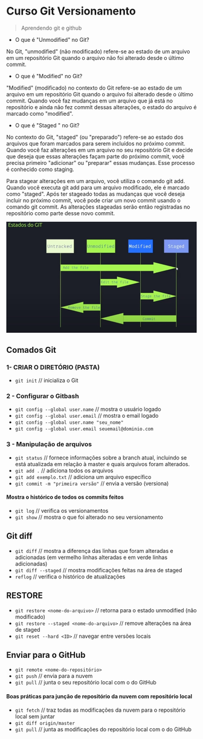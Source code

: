 # Curso Git Versionamento 

> Aprendendo git e github

- O que é "Unmodified" no Git?

No Git, "unmodified" (não modificado) refere-se ao estado de um arquivo em um repositório Git quando o arquivo não foi alterado desde o último commit.

- O que é "Modified" no Git?

"Modified" (modificado) no contexto do Git refere-se ao estado de um arquivo em um repositório Git quando o arquivo foi alterado desde o último commit. Quando você faz mudanças em um arquivo que já está no repositório e ainda não fez commit dessas alterações, o estado do arquivo é marcado como "modified".

- O que é "Staged " no Git? 

No contexto do Git, "staged" (ou "preparado") refere-se ao estado dos arquivos que foram marcados para serem incluídos no próximo commit. Quando você faz alterações em um arquivo no seu repositório Git e decide que deseja que essas alterações façam parte do próximo commit, você precisa primeiro "adicionar" ou "preparar" essas mudanças. Esse processo é conhecido como staging.

Para stagear alterações em um arquivo, você utiliza o comando git add. Quando você executa git add para um arquivo modificado, ele é marcado como "staged". Após ter stageado todas as mudanças que você deseja incluir no próximo commit, você pode criar um novo commit usando o comando git commit. As alterações stageadas serão então registradas no repositório como parte desse novo commit. 

<img src="img/estadogit.jpg">


## Comados Git

### 1- CRIAR O DIRETÓRIO (PASTA) 
- `git init` // inicializa o Git

### 2 - Configurar o Gitbash 
- `git config --global user.name` // mostra o usuário logado
- `git config --global user.email` // mostra o email logado
- `git config --global user.name "seu_nome"`
- `git config --global user.email seuemail@dominio.com`

### 3 - Manipulação de arquivos 
- `git status` // fornece informações sobre a branch atual, incluindo se está atualizada em relação à master e quais arquivos foram alterados.
- `git add .` // adiciona todos os arquivos
- `git add exemplo.txt` // adiciona um arquivo específico
- `git commit -m "primeira versão"` // envia a versão (versiona)

#### Mostra o histórico de todos os commits feitos
- `git log` // verifica os versionamentos
- `git show` // mostra o que foi alterado no seu versionamento

## Git diff
- `git diff` // mostra a diferença das linhas que foram alteradas e adicionadas (em vermelho linhas alteradas e em verde linhas adicionadas)
- `git diff --staged` // mostra modificações feitas na área de staged
- `reflog` // verifica o histórico de atualizações 

## RESTORE

- `git restore <nome-do-arquivo>` // retorna para o estado unmodified (não modificado)
- `git restore --staged <nome-do-arquivo>` // remove alterações na área de staged 
- `git reset --hard <ID>` // navegar entre versões locais

## Enviar para o GitHub 
- `git remote <nome-do-repositório>`
- `git push` // envia para a nuvem
- `git pull` // junta o seu repositório local com o do GitHub 

#### Boas práticas para junção de repositório da nuvem com repositório local

- `git fetch` // traz todas as modificações da nuvem para o repositório local sem juntar 
- `git diff origin/master` 
- `git pull` // junta as modificações do repositório local com o do GitHub
